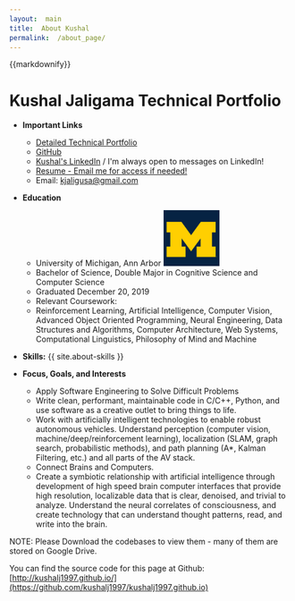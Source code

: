 ```yaml
---
layout:  main
title:  About Kushal
permalink:  /about_page/
---
```

{{markdownify}}
# Kushal Jaligama Technical Portfolio

- **Important Links**
    -  [Detailed Technical Portfolio](http://tinyurl.com/KushalTechnicalPortfolio)
    -  [GitHub](http://github.com/kushalj1997)
    - [Kushal's LinkedIn](http://tinyurl.com/KushalLinkedIn) / I'm always open to messages on LinkedIn!
    -  [Resume - Email me for access if needed!](https://tinyurl.com/KushalResumeGoogleDrive)
    -  Email: kjaligusa@gmail.com

- **Education**
    - University of Michigan, Ann Arbor <img src="/assets/img/michigan.jpg"  alt="goblue"  width="100">
    - Bachelor of Science, Double Major in Cognitive Science and Computer Science
    - Graduated December 20, 2019
    - Relevant Coursework:
    - Reinforcement Learning, Artificial Intelligence, Computer Vision, Advanced Object Oriented Programming, Neural Engineering, Data Structures and Algorithms, Computer Architecture, Web Systems, Computational Linguistics, Philosophy of Mind and Machine

- **Skills:** {{ site.about-skills }}

- **Focus, Goals, and Interests**
    -  Apply Software Engineering to Solve Difficult Problems
    -  Write clean, performant, maintainable code in C/C++, Python, and use software as a creative outlet to bring things to life.
    -  Work with artificially intelligent technologies to enable robust autonomous vehicles. Understand perception (computer vision, machine/deep/reinforcement learning), localization (SLAM, graph search, probabilistic methods), and path planning (A*, Kalman Filtering, etc.) and all parts of the AV stack.
    -  Connect Brains and Computers.
    -  Create a symbiotic relationship with artificial intelligence through development of high speed brain computer interfaces that provide high resolution, localizable data that is clear, denoised, and trivial to analyze. Understand the neural correlates of consciousness, and create technology that can understand thought patterns, read, and write into the brain.

NOTE: Please Download the codebases to view them - many of them are stored on Google Drive.

You can find the source code for this page at Github:
[http://kushalj1997.github.io/](https://github.com/kushalj1997/kushalj1997.github.io)
